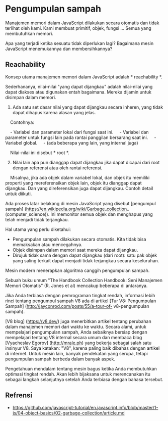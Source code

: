 # Pengumpulan sampah

Manajemen memori dalam JavaScript dilakukan secara otomatis dan tidak terlihat oleh kami. Kami membuat primitif, objek, fungsi ... Semua yang membutuhkan memori.

Apa yang terjadi ketika sesuatu tidak diperlukan lagi? Bagaimana mesin JavaScript menemukannya dan membersihkannya?

## Reachability

Konsep utama manajemen memori dalam JavaScript adalah * reachability *.

Sederhananya, nilai-nilai "yang dapat dijangkau" adalah nilai-nilai yang dapat diakses atau digunakan entah bagaimana. Mereka dijamin untuk disimpan dalam memori.

1. Ada satu set dasar nilai yang dapat dijangkau secara inheren, yang tidak dapat dihapus karena alasan yang jelas.

    Contohnya:

    - Variabel dan parameter lokal dari fungsi saat ini.
    - Variabel dan parameter untuk fungsi lain pada rantai panggilan bersarang saat ini.
    - Variabel global.
    - (ada beberapa yang lain, yang internal juga)

    Nilai-nilai ini disebut * root *.

2. Nilai lain apa pun dianggap dapat dijangkau jika dapat dicapai dari root dengan referensi atau oleh rantai referensi.

    Misalnya, jika ada objek dalam variabel lokal, dan objek itu memiliki properti yang mereferensikan objek lain, objek itu dianggap dapat dijangkau. Dan yang direferensikan juga dapat dijangkau. Contoh detail untuk diikuti.

Ada proses latar belakang di mesin JavaScript yang disebut [pengumpul sampah] (https://en.wikipedia.org/wiki/Garbage_collection_ (computer_science)). Ini memonitor semua objek dan menghapus yang telah menjadi tidak terjangkau.

Hal utama yang perlu diketahui:

- Pengumpulan sampah dilakukan secara otomatis. Kita tidak bisa memaksakan atau mencegahnya.
- Objek disimpan dalam memori saat mereka dapat dijangkau.
- Dirujuk tidak sama dengan dapat dijangkau (dari root): satu pak objek yang saling terkait dapat menjadi tidak terjangkau secara keseluruhan.

Mesin modern menerapkan algoritma canggih pengumpulan sampah.

Sebuah buku umum "The Handbook Collection Handbook: Seni Manajemen Memori Otomatis" (R. Jones et al) mencakup beberapa di antaranya.

Jika Anda terbiasa dengan pemrograman tingkat rendah, informasi lebih rinci tentang pengumpul sampah V8 ada di artikel [Tur V8: Pengumpulan Sampah] (http://jayconrod.com/posts/55/a-tour-of- v8-pengumpulan sampah).

[V8 blog] (https://v8.dev/) juga menerbitkan artikel tentang perubahan dalam manajemen memori dari waktu ke waktu. Secara alami, untuk mempelajari pengumpulan sampah, Anda sebaiknya bersiap dengan mempelajari tentang V8 internal secara umum dan membaca blog [Vyacheslav Egorov] (http://mrale.ph) yang bekerja sebagai salah satu insinyur V8. Saya katakan: "V8", karena paling baik dibahas dengan artikel di internet. Untuk mesin lain, banyak pendekatan yang serupa, tetapi pengumpulan sampah berbeda dalam banyak aspek.

Pengetahuan mendalam tentang mesin bagus ketika Anda membutuhkan optimasi tingkat rendah. Akan lebih bijaksana untuk merencanakan itu sebagai langkah selanjutnya setelah Anda terbiasa dengan bahasa tersebut.


## Refrensi
* https://github.com/javascript-tutorial/en.javascript.info/blob/master/1-js/04-object-basics/02-garbage-collection/article.md
